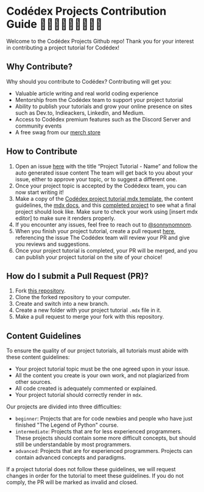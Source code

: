# Codédex Projects Contribution Guide 👩🏻‍💻👨🏾‍💻👩🏼‍💻

Welcome to the Codédex Projects Github repo! Thank you for your interest in contributing a project tutorial for Codédex! 

## Why Contribute?

Why should you contribute to Codédex? Contributing will get you: 

- Valuable article writing and real world coding experience
- Mentorship from the Codédex team to support your project tutorial
- Ability to publish your tutorials and grow your online presence on sites such as Dev.to, Indieackers, LinkedIn, and Medium.
- Access to Codédex premium features such as the Discord Server and community events
- A free swag from our [merch store](https://codedex.myshopify.com)

## How to Contribute

1. Open an issue [here](https://github.com/codedex-io/projects/issues) with the title “Project Tutorial - Name” and follow the auto generated issue content 
The team will get back to you about your issue, either to approve your topic, or to suggest a different one.
2. Once your project topic is accepted by the Codédexx team, you can now start writing it!
3. Make a copy of the [Codédex project tutorial mdx template](https://github.com/codedex-io/projects/blob/main/project-template.mdx), the content guidelines, the [mdx docs](https://mdxjs.com/docs/), and this 
[completed project](https://github.com/codedex-io/projects/blob/main/projects/generate-a-qr-code-with-python/generate-a-qr-code-with-python.mdx) 
to see what a final project should look like. Make sure to check your work using [insert mdx editor] to make sure it renders properly.
4. If you encounter any issues, feel free to reach out to [@sonnynomnom](https://www.twitter.com/sonnynomnom).
5. When you finish your project tutorial, create a pull request [here](https://github.com/codedex-io/projects/pulls), referencing the issue
The Codédex team will review your PR and give you reviews and suggestions.
6. Once your project tutorial is completed, your PR will be merged, and you can publish your project tutorial on the site of your choice!

## How do I submit a Pull Request (PR)?

1. Fork [this repository](https://github.com/codedex-io/projects).
2. Clone the forked repository to your computer.
3. Create and switch into a new branch.
4. Create a new folder with your project tutorial `.mdx` file in it.
5. Make a pull request to merge your fork with this repository.

## Content Guidelines

To ensure the quality of our project tutorials, all tutorials must abide with these content guidelines: 

- Your project tutorial topic must be the one agreed upon in your issue.
- All the content you create is your own work, and not plagiarized from other sources.
- All code created is adequately commented or explained.
- Your project tutorial should correctly render in `mdx`.

Our projects are divided into three difficulties:

- `beginner`: Projects that are for code newbies and people who have just finished "The Legend of Python" course.
- `intermediate`: Projects that are for less experienced programmers. These projects should contain some more difficult concepts, but should still be understandable by most programmers. 
- `advanced`: Projects that are for experienced programmers. Projects can contain advanced concepts and paradigms.

If a project tutorial does not follow these guidelines, we will request changes in order for the tutorial to meet these guidelines. If you do not comply, the PR will be marked as invalid and closed. 
